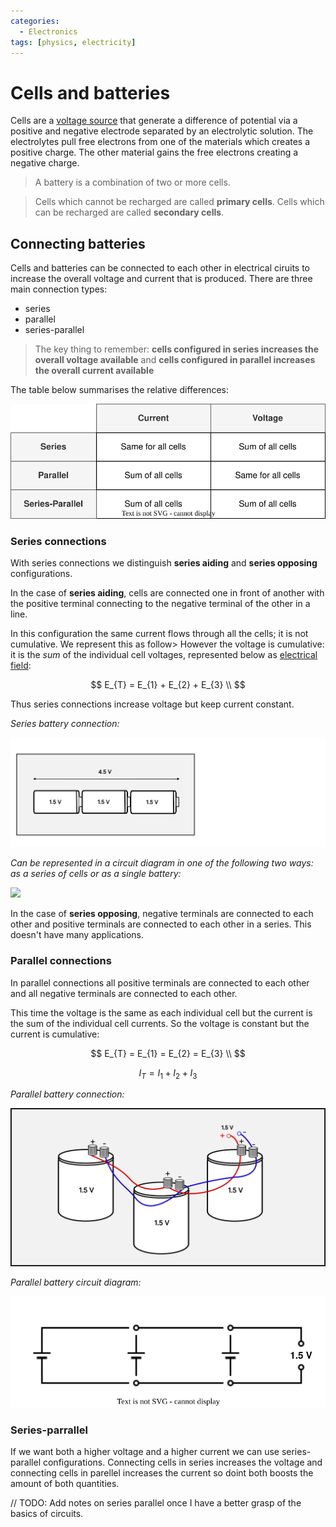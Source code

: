 ```yaml
---
categories:
  - Electronics
tags: [physics, electricity]
---
```


# Cells and batteries

Cells are a [voltage source](/Electronics_and_Hardware/Analogue_circuits/Voltage.md#chemicals-cells-and-batteries) that generate a difference of potential via a positive and negative electrode separated by an electrolytic solution. The electrolytes pull free electrons from one of the materials which creates a positive charge. The other material gains the free electrons creating a negative charge.

> A battery is a combination of two or more cells.

> Cells which cannot be recharged are called **primary cells**. Cells which can be recharged are called **secondary cells**.

## Connecting batteries

Cells and batteries can be connected to each other in electrical ciruits to increase the overall voltage and current that is produced. There are three main connection types:

- series
- parallel
- series-parallel

> The key thing to remember: **cells configured in series increases the overall voltage available** and **cells configured in parallel increases the overall current available**

The table below summarises the relative differences:

![](/_img/cell-comparison.svg)

### Series connections

With series connections we distinguish **series aiding** and **series opposing** configurations.

In the case of **series aiding**, cells are connected one in front of another with the positive terminal connecting to the negative terminal of the other in a line.

In this configuration the same current flows through all the cells; it is not cumulative. We represent this as follow>
However the voltage is cumulative: it is the _sum_ of the individual cell voltages, represented below as [electrical field](/Electronics_and_Hardware/Analogue_circuits/Voltage.md#distinguishing-voltage-from-electric-field):

$$
E_{T} = E_{1} + E_{2} + E_{3} \\
$$

Thus series connections increase voltage but keep current constant.

_Series battery connection:_

![](/_img/series-battery-diagram.svg)

_Can be represented in a circuit diagram in one of the following two ways: as a series of cells or as a single battery:_

![](/_img/series-battcircuit.svg)

In the case of **series opposing**, negative terminals are connected to each other and positive terminals are connected to each other in a series. This doesn't have many applications.

### Parallel connections

In parallel connections all positive terminals are connected to each other and all negative terminals are connected to each other.

This time the voltage is the same as each individual cell but the current is the sum of the individual cell currents. So the voltage is constant but the current is cumulative:

$$
E_{T} = E_{1} = E_{2} = E_{3} \\
$$

$$
I_{T} = I_{1} + I_{2} + I_{3}
$$

_Parallel battery connection:_

![](/_img/parallel-battery-diagram.svg)

_Parallel battery circuit diagram:_

![](/_img/circ-batt-final.svg)

### Series-parrallel

If we want both a higher voltage and a higher current we can use series-parallel configurations. Connecting cells in series increases the voltage and connecting cells in parellel increases the current so doint both boosts the amount of both quantities.

// TODO: Add notes on series parallel once I have a better grasp of the basics of circuits.

